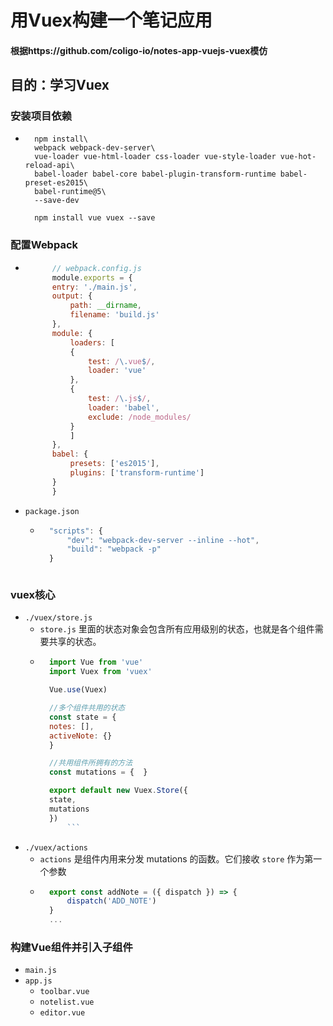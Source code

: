 # 用Vuex构建一个笔记应用
#### 根据https://github.com/coligo-io/notes-app-vuejs-vuex模仿

## 目的：学习Vuex

### 安装项目依赖

- ```nodejs
    npm install\
    webpack webpack-dev-server\
    vue-loader vue-html-loader css-loader vue-style-loader vue-hot-reload-api\
    babel-loader babel-core babel-plugin-transform-runtime babel-preset-es2015\
    babel-runtime@5\
    --save-dev

    npm install vue vuex --save
    ```

### 配置Webpack

- ```javascript
        // webpack.config.js
        module.exports = {
        entry: './main.js',
        output: {
            path: __dirname,
            filename: 'build.js'
        },
        module: {
            loaders: [
            {
                test: /\.vue$/,
                loader: 'vue'
            },
            {
                test: /\.js$/,
                loader: 'babel',
                exclude: /node_modules/
            }
            ]
        },
        babel: {
            presets: ['es2015'],
            plugins: ['transform-runtime']
        }
        }
    ```
- `package.json`
    + ```javascript
        "scripts": {
            "dev": "webpack-dev-server --inline --hot",
            "build": "webpack -p"
        }
    ```

### vuex核心

- `./vuex/store.js`
    + `store.js` 里面的状态对象会包含所有应用级别的状态，也就是各个组件需要共享的状态。   
    + ```javascript
        import Vue from 'vue'
        import Vuex from 'vuex'

        Vue.use(Vuex)

        //多个组件共用的状态
        const state = {
        notes: [],
        activeNote: {}
        }

        //共用组件所拥有的方法
        const mutations = {  }

        export default new Vuex.Store({
        state,
        mutations
        })
            ```
- `./vuex/actions`
    + `actions` 是组件内用来分发 mutations 的函数。它们接收 `store` 作为第一个参数
    + ```javascript
        export const addNote = ({ dispatch }) => {
            dispatch('ADD_NOTE')
        }
        ...
        ```

### 构建Vue组件并引入子组件

- `main.js`
- `app.js`
    + `toolbar.vue`
    + `notelist.vue`
    + `editor.vue`
